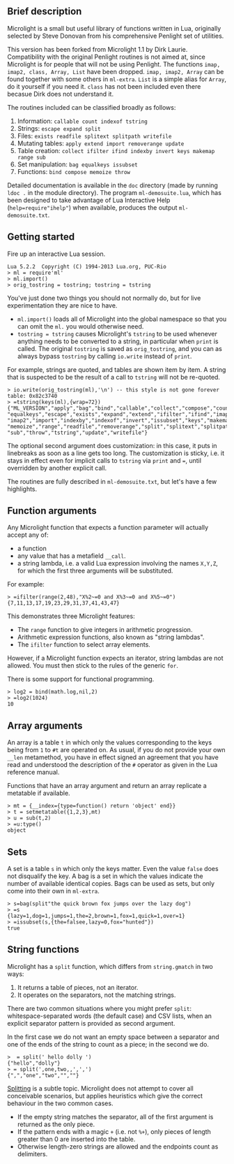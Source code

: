 Brief description
-----------------

Microlight is a small but useful library of functions written in Lua,
originally selected by Steve Donovan from his comprehensive Penlight 
set of utilities.

This version has been forked from Microlight 1.1 by Dirk Laurie.
Compatibility with the original Penlight routines is not aimed at, since
Microlight is for people that will not be using Penlight. The functions
`imap, imap2, class, Array, List` have been dropped. `imap, imap2, Array`
can be found together with some others in `ml-extra`. `List` is a simple
alias for `Array`, do it yourself if you need it. `class` has not been
included even there becasue Dirk does not understand it.

The routines included can be classified broadly as follows:

1. Information: `callable count indexof tstring`
2. Strings: `escape expand split`
3. Files: `exists readfile splitext splitpath writefile`
4. Mutating tables: `apply extend import removerange update`
5. Table creation: `collect ifilter ifind indexby invert keys makemap range sub`
6. Set manipulation: `bag equalkeys issubset`
7. Functions: `bind compose memoize throw`

Detailed documentation is available in the `doc` directory (made by
running `ldoc .` in the module directory). The program
`ml-demosuite.lua`, which has been designed to take advantage of Lua
Interactive Help (`help=require"ihelp"`) when available, produces the
output `ml-demosuite.txt`.

Getting started
---------------

Fire up an interactive Lua session.

    Lua 5.2.2  Copyright (C) 1994-2013 Lua.org, PUC-Rio
    > ml = require'ml'
    > ml.import()
    > orig_tostring = tostring; tostring = tstring

You've just done two things you should not normally do, but for live
experimentation they are nice to have.

-   `ml.import()` loads all of Microlight into the global namespace so
    that you can omit the `ml.` you would otherwise need.
-   `tostring = tstring` causes Microlight's `tstring` to be used
    whenever anything needs to be converted to a string, in particular
    when `print` is called. The original `tostring` is saved as
    `orig_tostring`, and you can as always bypass `tostring` by calling
    `io.write` instead of `print`.

For example, strings are quoted, and tables are shown item by item.
A string that is suspected to be the result of a call to `tstring` will 
not be re-quoted.

    > io.write(orig_tostring(ml),'\n') -- this style is not gone forever
    table: 0x82c3740
    > =tstring(keys(ml),{wrap=72})
    {"ML_VERSION","apply","bag","bind","callable","collect","compose","count",
    "equalkeys","escape","exists","expand","extend","ifilter","ifind","imap",
    "imap2","import","indexby","indexof","invert","issubset","keys","makemap",
    "memoize","range","readfile","removerange","split","splitext","splitpath",
    "sub","throw","tstring","update","writefile"}

The optional second argument does customization: in this case, it puts
in linebreaks as soon as a line gets too long. The customization is
sticky, i.e. it stays in effect even for implicit calls to `tstring` via
`print` and `=`, until overridden by another explicit call.

The routines are fully described in `ml-demosuite.txt`, but let's
have a few highlights.

Function arguments
------------------

Any Microlight function that expects a function parameter will actually
accept any of:

- a function
- any value that has a metafield `__call`.
- a string lambda, i.e. a valid Lua expression involving the names
  `X,Y,Z`, for which the first three arguments will be substituted.

For example:

    > =ifilter(range(2,48),"X%2~=0 and X%3~=0 and X%5~=0")
    {7,11,13,17,19,23,29,31,37,41,43,47}

This demonstrates three Microlight features:

- The `range` function to give integers in arithmetic progression.
- Arithmetic expression functions, also known as "string lambdas". 
- The `ifilter` function to select array elements.

However, if a Microlight function expects an iterator, string lambdas
are not allowed. You must then stick to the rules of the generic `for`.

There is some support for functional programming.

    > log2 = bind(math.log,nil,2)
    > =log2(1024)
    10

Array arguments
---------------

An array is a table `t` in which only the values corresponding to the 
keys being from `1` to `#t` are operated on. As usual, if you do not 
provide your own `__len` metamethod, you have in effect signed an 
agreement that you have read and understood the description of the 
`#` operator as given in the Lua reference manual.

Functions that have an array argument and return an array replicate 
a metatable if available.

    > mt = {__index={type=function() return 'object' end}}
    > t = setmetatable({1,2,3},mt)
    > u = sub(t,2)
    > =u:type()
    object

Sets
----

A set is a table `s` in which only the keys matter. Even the value
`false` does not disqualify the key. A bag is a set in which the
values indicate the number of available identical copies. Bags can
be used as sets, but only come into their own in `ml-extra`.

    > s=bag(split"the quick brown fox jumps over the lazy dog")
    > =s
    {lazy=1,dog=1,jumps=1,the=2,brown=1,fox=1,quick=1,over=1}
    > =issubset(s,{the=falsee,lazy=0,fox="hunted"})
    true

String functions
----------------

Microlight has a `split` function, which differs from `string.gmatch`
in two ways:

1. It returns a table of pieces, not an iterator.
2. It operates on the separators, not the matching strings.

There are two common situations where you might prefer `split`:
whitespace-separated words (the default case) and CSV lists, when
an explicit separator pattern is provided as second argument.

In the first case we do not want an empty space between a separator
and one of the ends of the string to count as a piece; in the second 
we do. 

    >  = split(' hello dolly ')
    {"hello","dolly"}
    > = split(',one,two,,',',')
    {",","one","two","",""}


[Splitting](http://lua-users.org/wiki/SplitJoin) is a subtle topic.
Microlight does not attempt to cover all conceivable scenarios, but
applies heuristics which give the correct behaviour in the two common
cases.

- If the empty string matches the separator, all of the first argument 
is returned as the only piece.
- If the pattern ends with a magic `+` (i.e. not `%+`), only pieces of 
length greater than 0 are inserted into the table.
- Otherwise length-zero strings are allowed and the endpoints count as 
delimiters.


